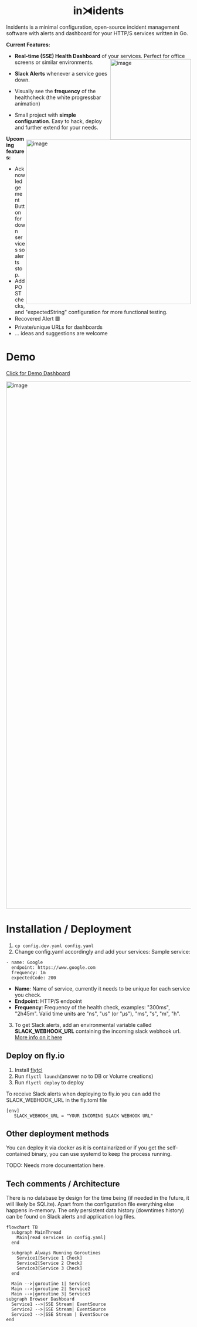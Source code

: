 <h1 align="center"> in⧕idents </h1>

Inxidents is a minimal configuration, open-source incident management software with alerts and dashboard for your HTTP/S services written in Go.

**Current Features:**
- **Real-time (SSE) Health Dashboard** of your services. Perfect for office screens or similar environments. <img width="220" alt="image" align="right" src="https://github.com/piqoni/inxidents/assets/3144671/f1989610-c895-4646-9d2f-18fe601aff90">

- **Slack Alerts** whenever a service goes down. <img width="449" alt="image" align="right" src="https://github.com/piqoni/inxidents/assets/3144671/1d015cca-4ac3-4b45-9380-d8b3cd1cadea">
- Visually see the **frequency** of the healthcheck (the white progressbar animation)
- Small project with **simple configuration**. Easy to hack, deploy and further extend for your needs.

**Upcoming features:**
- Acknowledgement Button for down services so alerts stop. 
- Add POST checks, and "expectedString" configuration for more functional testing.
- Recovered Alert 🟩
- Private/unique URLs for dashboards
- ... ideas and suggestions are welcome

# Demo
[Click for Demo Dashboard](https://incidents.fly.dev/)

<img width="1439" alt="image" src="https://github.com/piqoni/inxidents/assets/3144671/0966529b-87bc-4c11-b79f-47c6c0594eb6">


# Installation / Deployment
1. ```cp config.dev.yaml config.yaml```
2. Change config.yaml accordingly and add your services:
Sample service: 
```
- name: Google
  endpoint: https://www.google.com
  frequency: 1m
  expectedCode: 200
```
- **Name**: Name of service, currently it needs to be unique for each service you check. 
- **Endpoint**: HTTP/S endpoint
- **Frequency**:  Frequency of the health check, examples: "300ms", "2h45m". Valid time units are "ns", "us" (or "µs"), "ms", "s", "m", "h".
3. To get Slack alerts, add an environmental variable called **SLACK_WEBHOOK_URL** containing the incoming slack webhook url. [More info on it here](https://api.slack.com/messaging/webhooks)

## Deploy on fly.io
1. Install [flytcl](https://fly.io/docs/hands-on/install-flyctl/)
2. Run ```flyctl launch```(answer no to DB or Volume creations)
3. Run ```flyctl deploy``` to deploy

To receive Slack alerts when deploying to fly.io you can add the SLACK_WEBHOOK_URL in the fly.toml file
```
[env]
   SLACK_WEBHOOK_URL = "YOUR INCOMING SLACK WEBHOOK URL"
```

## Other deployment methods
You can deploy it via docker as it is containarized or if you get the self-contained binary, you can use systemd to keep the process running.

TODO: Needs more documentation here.


## Tech comments / Architecture
There is no database by design for the time being (if needed in the future, it will likely be SQLite). Apart from the configuration file everything else happens in-memory. The only persistent data history (downtimes history) can be found on Slack alerts and application log files. 
```mermaid
flowchart TB
  subgraph MainThread
    Main[read services in config.yaml]
  end

  subgraph Always Running Goroutines
    Service1[Service 1 Check]
    Service2[Service 2 Check]
    Service3[Service 3 Check]
  end

  Main -->|goroutine 1| Service1
  Main -->|goroutine 2| Service2
  Main -->|goroutine 3| Service3
subgraph Browser Dashboard
  Service1 -->|SSE Stream| EventSource
  Service2 -->|SSE Stream| EventSource
  Service3 -->|SSE Stream | EventSource
end
```

